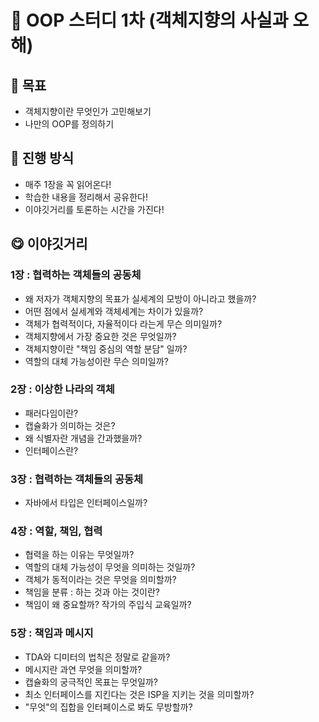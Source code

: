 # 📔 OOP 스터디 1차 (객체지향의 사실과 오해)
## 🎯 목표
 - 객체지향이란 무엇인가 고민해보기
 - 나만의 OOP를 정의하기

## 🙋 진행 방식
 - 매주 1장을 꼭 읽어온다!
 - 학습한 내용을 정리해서 공유한다!
 - 이야깃거리를 토론하는 시간을 가진다!

## 😋 이야깃거리
### 1장 : 협력하는 객체들의 공동체
- 왜 저자가 객체지향의 목표가 실세계의 모방이 아니라고 했을까?
- 어떤 점에서 실세계와 객체세계는 차이가 있을까?
- 객체가 협력적이다, 자율적이다 라는게 무슨 의미일까?
- 객체지향에서 가장 중요한 것은 무엇일까?
- 객체지향이란 "책임 중심의 역할 분담" 일까?
- 역할의 대체 가능성이란 무슨 의미일까?

### 2장 : 이상한 나라의 객체
- 패러다임이란?
- 캡슐화가 의미하는 것은?
- 왜 식별자란 개념을 간과했을까?
- 인터페이스란?

### 3장 : 협력하는 객체들의 공동체
- 자바에서 타입은 인터페이스일까?

### 4장 : 역할, 책임, 협력
- 협력을 하는 이유는 무엇일까?
- 역할의 대체 가능성이 무엇을 의미하는 것일까?
- 객체가 동적이라는 것은 무엇을 의미할까?
- 책임을 분류 : 하는 것과 아는 것이란?
- 책임이 왜 중요할까? 작가의 주입식 교육일까?

### 5장 : 책임과 메시지
- TDA와 디미터의 법칙은 정말로 같을까?
- 메시지란 과연 무엇을 의미할까?
- 캡슐화의 궁극적인 목표는 무엇일까?
- 최소 인터페이스를 지킨다는 것은 ISP을 지키는 것을 의미할까?
- "무엇"의 집합을 인터페이스로 봐도 무방할까?
